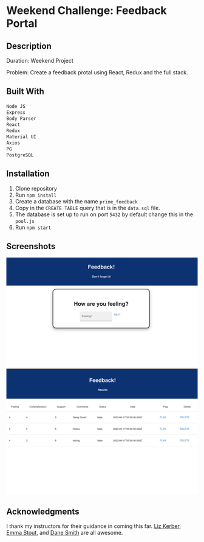 
# Weekend Challenge: Feedback Portal

## Description

Duration: Weekend Project

Problem: Create a feedback protal using React, Redux and the full stack.



## Built With

    Node JS 
    Express 
    Body Parser 
    React 
    Redux 
    Material UI 
    Axios 
    PG 
    PostgreSQL

## Installation

1. Clone repository 
2. Run `npm install`
3. Create a database with the name `prime_feedback`
4. Copy in the `CREATE TABLE` query that is in the `data.sql` file.
5. The database is set up to run on port `5432` by default change this in the
   `pool.js`
6. Run `npm start`

## Screenshots
![screenshot](home.png)
![screenshot](table_example.png)

## Acknowledgments

I thank my instructors for their guidance in coming this far.  [Liz
Kerber](https://github.com/emkerber ), [Emma
Stout](https://github.com/emmastout01), and [Dane
Smith](https://github.com/DoctorHowser) are all awesome.  



